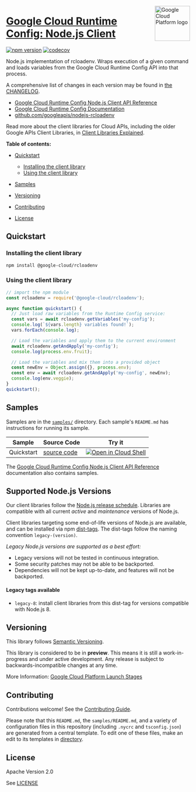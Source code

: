 [//]: # "This README.md file is auto-generated, all changes to this file will be lost."
[//]: # "To regenerate it, use `python -m synthtool`."
<img src="https://avatars2.githubusercontent.com/u/2810941?v=3&s=96" alt="Google Cloud Platform logo" title="Google Cloud Platform" align="right" height="96" width="96"/>

# [Google Cloud Runtime Config: Node.js Client](https://github.com/googleapis/nodejs-rcloadenv)


[![npm version](https://img.shields.io/npm/v/@google-cloud/rcloadenv.svg)](https://www.npmjs.org/package/@google-cloud/rcloadenv)
[![codecov](https://img.shields.io/codecov/c/github/googleapis/nodejs-rcloadenv/main.svg?style=flat)](https://codecov.io/gh/googleapis/nodejs-rcloadenv)




Node.js implementation of rcloadenv. Wraps execution of a given command and loads variables from the Google Cloud Runtime Config API into that process.


A comprehensive list of changes in each version may be found in
[the CHANGELOG](https://github.com/googleapis/nodejs-rcloadenv/blob/main/CHANGELOG.md).

* [Google Cloud Runtime Config Node.js Client API Reference][client-docs]
* [Google Cloud Runtime Config Documentation][product-docs]
* [github.com/googleapis/nodejs-rcloadenv](https://github.com/googleapis/nodejs-rcloadenv)

Read more about the client libraries for Cloud APIs, including the older
Google APIs Client Libraries, in [Client Libraries Explained][explained].

[explained]: https://cloud.google.com/apis/docs/client-libraries-explained

**Table of contents:**


* [Quickstart](#quickstart)

  * [Installing the client library](#installing-the-client-library)
  * [Using the client library](#using-the-client-library)
* [Samples](#samples)
* [Versioning](#versioning)
* [Contributing](#contributing)
* [License](#license)

## Quickstart

### Installing the client library

```bash
npm install @google-cloud/rcloadenv
```


### Using the client library

```javascript
// import the npm module
const rcloadenv = require('@google-cloud/rcloadenv');

async function quickstart() {
  // Just load raw variables from the Runtime Config service:
  const vars = await rcloadenv.getVariables('my-config');
  console.log(`${vars.length} variables found!`);
  vars.forEach(console.log);

  // Load the variables and apply them to the current environment
  await rcloadenv.getAndApply('my-config');
  console.log(process.env.fruit);

  // Load the variables and mix them into a provided object
  const newEnv = Object.assign({}, process.env);
  const env = await rcloadenv.getAndApply('my-config', newEnv);
  console.log(env.veggie);
}
quickstart();

```



## Samples

Samples are in the [`samples/`](https://github.com/googleapis/nodejs-rcloadenv/tree/main/samples) directory. Each sample's `README.md` has instructions for running its sample.

| Sample                      | Source Code                       | Try it |
| --------------------------- | --------------------------------- | ------ |
| Quickstart | [source code](https://github.com/googleapis/nodejs-rcloadenv/blob/main/samples/quickstart.js) | [![Open in Cloud Shell][shell_img]](https://console.cloud.google.com/cloudshell/open?git_repo=https://github.com/googleapis/nodejs-rcloadenv&page=editor&open_in_editor=samples/quickstart.js,samples/README.md) |



The [Google Cloud Runtime Config Node.js Client API Reference][client-docs] documentation
also contains samples.

## Supported Node.js Versions

Our client libraries follow the [Node.js release schedule](https://nodejs.org/en/about/releases/).
Libraries are compatible with all current _active_ and _maintenance_ versions of
Node.js.

Client libraries targeting some end-of-life versions of Node.js are available, and
can be installed via npm [dist-tags](https://docs.npmjs.com/cli/dist-tag).
The dist-tags follow the naming convention `legacy-(version)`.

_Legacy Node.js versions are supported as a best effort:_

* Legacy versions will not be tested in continuous integration.
* Some security patches may not be able to be backported.
* Dependencies will not be kept up-to-date, and features will not be backported.

#### Legacy tags available

* `legacy-8`: install client libraries from this dist-tag for versions
  compatible with Node.js 8.

## Versioning

This library follows [Semantic Versioning](http://semver.org/).







This library is considered to be in **preview**. This means it is still a
work-in-progress and under active development. Any release is subject to
backwards-incompatible changes at any time.


More Information: [Google Cloud Platform Launch Stages][launch_stages]

[launch_stages]: https://cloud.google.com/terms/launch-stages

## Contributing

Contributions welcome! See the [Contributing Guide](https://github.com/googleapis/nodejs-rcloadenv/blob/main/CONTRIBUTING.md).

Please note that this `README.md`, the `samples/README.md`,
and a variety of configuration files in this repository (including `.nycrc` and `tsconfig.json`)
are generated from a central template. To edit one of these files, make an edit
to its templates in
[directory](https://github.com/googleapis/synthtool).

## License

Apache Version 2.0

See [LICENSE](https://github.com/googleapis/nodejs-rcloadenv/blob/main/LICENSE)

[client-docs]: https://github.com/googleapis/nodejs-rcloadenv/blob/main/README.md
[product-docs]: https://cloud.google.com/deployment-manager/runtime-configurator/
[shell_img]: https://gstatic.com/cloudssh/images/open-btn.png
[projects]: https://console.cloud.google.com/project
[billing]: https://support.google.com/cloud/answer/6293499#enable-billing

[auth]: https://cloud.google.com/docs/authentication/getting-started

